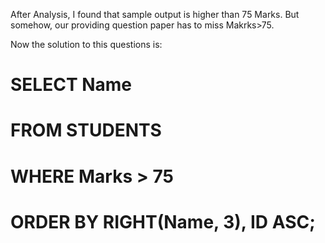 After Analysis, I found that sample output is higher than 75 Marks. But somehow, our providing question paper has to miss Makrks>75.

Now the solution to this questions is:


# SELECT Name 


# FROM STUDENTS 


# WHERE Marks > 75 


# ORDER BY RIGHT(Name, 3), ID ASC;
